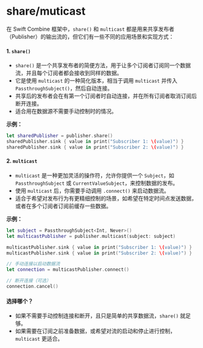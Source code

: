# share/muticast

在 Swift Combine 框架中，`share()` 和 `multicast` 都是用来共享发布者（Publisher）的输出流的，但它们有一些不同的应用场景和实现方式：

#### 1. `share()`

* `share()` 是一个共享发布者的简便方法，用于让多个订阅者订阅同一个数据流，并且每个订阅者都会接收到同样的数据。
* 它是使用 `multicast` 的一种简化版本，相当于调用 `multicast` 并传入 `PassthroughSubject()`，然后自动连接。
* 共享后的发布者会在有第一个订阅者时自动连接，并在所有订阅者取消订阅后断开连接。
* 适合用在数据源不需要手动控制时的情况。

**示例：**

```swift
let sharedPublisher = publisher.share()
sharedPublisher.sink { value in print("Subscriber 1: \(value)") }
sharedPublisher.sink { value in print("Subscriber 2: \(value)") }
```

#### 2. `multicast`

* `multicast` 是一种更加灵活的操作符，允许你提供一个 `Subject`，如 `PassthroughSubject` 或 `CurrentValueSubject`，来控制数据的发布。
* 使用 `multicast` 后，你需要手动调用 `.connect()` 来启动数据流。
* 适合于希望对发布行为有更精细控制的场景，如希望在特定时间点发送数据，或者在多个订阅者订阅前缓存一些数据。

**示例：**

```swift
let subject = PassthroughSubject<Int, Never>()
let multicastPublisher = publisher.multicast(subject: subject)

multicastPublisher.sink { value in print("Subscriber 1: \(value)") }
multicastPublisher.sink { value in print("Subscriber 2: \(value)") }

// 手动连接以启动数据流
let connection = multicastPublisher.connect()

// 断开连接（可选）
connection.cancel()
```

#### 选择哪个？

* 如果不需要手动控制连接和断开，且只是简单的共享数据流，`share()` 就足够。
* 如果需要在订阅之前准备数据，或希望对流的启动和停止进行控制，`multicast` 更适合。
